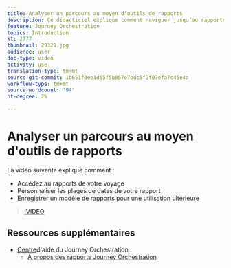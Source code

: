 ```yaml
---
title: Analyser un parcours au moyen d'outils de rapports
description: Ce didacticiel explique comment naviguer jusqu’au rapports de votre voyage, comment personnaliser des plages de dates pour votre rapport et comment enregistrer un modèle de rapports pour une utilisation ultérieure.
feature: Journey Orchestration
topics: Introduction
kt: 2777
thumbnail: 29321.jpg
audience: user
doc-type: video
activity: use
translation-type: tm+mt
source-git-commit: 1b651f0ee1d65f5b057e7bdc5f2f07efa7c45e4a
workflow-type: tm+mt
source-wordcount: '94'
ht-degree: 2%

---
```



# Analyser un parcours au moyen d&#39;outils de rapports

La vidéo suivante explique comment :

* Accédez au rapports de votre voyage
* Personnaliser les plages de dates de votre rapport
* Enregistrer un modèle de rapports pour une utilisation ultérieure

>[!VIDEO](https://video.tv.adobe.com/v/29321?quality=12)

## Ressources supplémentaires

* [Centre](https://docs.adobe.com/content/help/en/journeys/using/journey-orchestration-home.html)d&#39;aide du Journey Orchestration :
   * [A propos des rapports Journey Orchestration](https://docs.adobe.com/content/help/en/journeys/using/journey-reports/about-journey-reports.html)
